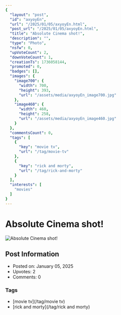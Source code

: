 ```yaml
---
{
  "layout": "post",
  "id": "axyoyEn",
  "url": "/2025/01/05/axyoyEn.html",
  "post_url": "/2025/01/05/axyoyEn.html",
  "title": "Absolute Cinema shot!",
  "description": "",
  "type": "Photo",
  "nsfw": 0,
  "upVoteCount": 2,
  "downVoteCount": 1,
  "creationTs": 1736058144,
  "promoted": 0,
  "badges": [],
  "images": {
    "image700": {
      "width": 700,
      "height": 393,
      "url": "/assets/media/axyoyEn_image700.jpg"
    },
    "image460": {
      "width": 460,
      "height": 258,
      "url": "/assets/media/axyoyEn_image460.jpg"
    }
  },
  "commentsCount": 0,
  "tags": [
    {
      "key": "movie tv",
      "url": "/tag/movie-tv"
    },
    {
      "key": "rick and morty",
      "url": "/tag/rick-and-morty"
    }
  ],
  "interests": [
    "movies"
  ]
}
---
```


# Absolute Cinema shot!

![Absolute Cinema shot!](/assets/media/axyoyEn_image700.jpg)

## Post Information

- Posted on: January 05, 2025
- Upvotes: 2
- Comments: 0

### Tags

- [movie tv](/tag/movie tv)
- [rick and morty](/tag/rick and morty)
